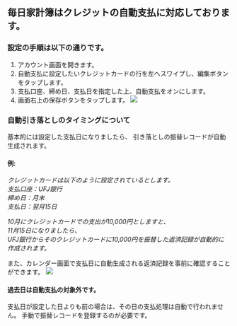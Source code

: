 ## 毎日家計簿はクレジットの自動支払に対応しております。
### 設定の手順は以下の通りです。

1. アカウント画面を開きます。
2. 自動支払に設定したいクレジットカードの行を左へスワイプし、編集ボタンをタップします。
3. 支払口座、締め日、支払日を指定した上、自動支払をオンにします。
4. 画面右上の保存ボタンをタップします。
![](https://lh3.googleusercontent.com/pw/ACtC-3ebo2sfLvCxmo-d--B1LIc56D1OruhvYn0q0efI-et2oGr7L9CQwQISUMxnLTMuiF14sKRPSeiQIzCLuvI7Oq8BVo_ylWL-QqyNWWqakejqCXs8CfSWDKrH1fB-6z0eOE0orwIIYb-mQGvoT9pD9qk=w774-h1674-no?authuser=0)

### 自動引き落としのタイミングについて
基本的には設定した支払日になりましたら、
引き落としの振替レコードが自動生成されます。　　

#### 例:
*クレジットカードは以下のように設定されているとします。*  
*支払口座：UFJ銀行*  
*締め日：月末*  
*支払日：翌月15日*  

*10月にクレジットカードでの支出が10,000円としますと、*  
*11月15日になりましたら、*  
*UFJ銀行からそのクレジットカードに10,000円を振替した返済記録が自動的に作成されます。*


また、カレンダー画面で支払日に自動生成される返済記録を事前に確認することができます。
![](https://lh3.googleusercontent.com/pw/ACtC-3fSdb9R2NqG1laik9oYHP0356JjHfP_-_LgVSb3AkpThF5K-Ds7emrDyLqeVzOvcysrrEMsN-QRDN94dDoIaDlFYNt_8M6UXwHyUH1NNFasz9xFwELalFV5gsSsqMiKU1ffoZVcxkSQSRhE-G2HoE0=w798-h1724-no?authuser=0)

#### 過去日は自動支払の対象外です。
支払日が設定した日よりも前の場合は、その日の支払処理は自動で行われません。
手動で振替レコードを登録するのが必要です。
